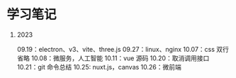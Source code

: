 # 学习笔记

1. 2023

   09.19：electron、v3、vite、three.js
   09.27：linux、nginx
   10.07：css 双行省略
   10.08：微服务，人工智能
   10.11：vue 源码
   10.20：取消调用接口
   10.21：git 命令总结
   10.25: nuxt.js，canvas
   10.26：微前端
